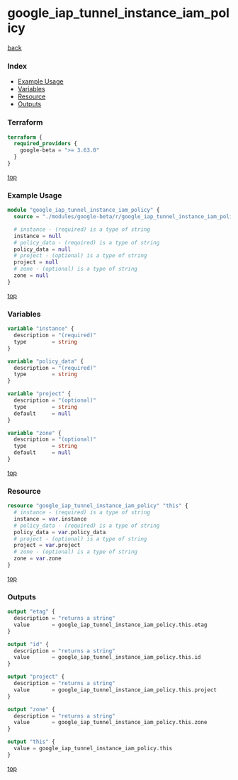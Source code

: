 # google_iap_tunnel_instance_iam_policy

[back](../google-beta.md)

### Index

- [Example Usage](#example-usage)
- [Variables](#variables)
- [Resource](#resource)
- [Outputs](#outputs)

### Terraform

```terraform
terraform {
  required_providers {
    google-beta = ">= 3.63.0"
  }
}
```

[top](#index)

### Example Usage

```terraform
module "google_iap_tunnel_instance_iam_policy" {
  source = "./modules/google-beta/r/google_iap_tunnel_instance_iam_policy"

  # instance - (required) is a type of string
  instance = null
  # policy_data - (required) is a type of string
  policy_data = null
  # project - (optional) is a type of string
  project = null
  # zone - (optional) is a type of string
  zone = null
}
```

[top](#index)

### Variables

```terraform
variable "instance" {
  description = "(required)"
  type        = string
}

variable "policy_data" {
  description = "(required)"
  type        = string
}

variable "project" {
  description = "(optional)"
  type        = string
  default     = null
}

variable "zone" {
  description = "(optional)"
  type        = string
  default     = null
}
```

[top](#index)

### Resource

```terraform
resource "google_iap_tunnel_instance_iam_policy" "this" {
  # instance - (required) is a type of string
  instance = var.instance
  # policy_data - (required) is a type of string
  policy_data = var.policy_data
  # project - (optional) is a type of string
  project = var.project
  # zone - (optional) is a type of string
  zone = var.zone
}
```

[top](#index)

### Outputs

```terraform
output "etag" {
  description = "returns a string"
  value       = google_iap_tunnel_instance_iam_policy.this.etag
}

output "id" {
  description = "returns a string"
  value       = google_iap_tunnel_instance_iam_policy.this.id
}

output "project" {
  description = "returns a string"
  value       = google_iap_tunnel_instance_iam_policy.this.project
}

output "zone" {
  description = "returns a string"
  value       = google_iap_tunnel_instance_iam_policy.this.zone
}

output "this" {
  value = google_iap_tunnel_instance_iam_policy.this
}
```

[top](#index)
